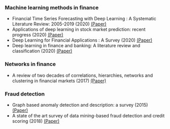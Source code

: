 ### Machine learning methods in finance
- Financial Time Series Forecasting with Deep Learning : A Systematic Literature Review: 2005-2019 (2020) [(Paper)](https://arxiv.org/pdf/1911.13288.pdf)
- Applications of deep learning in stock market prediction: recent progress (2020) [(Paper)](https://arxiv.org/pdf/2003.01859.pdf)
- Deep Learning for Financial Applications : A Survey (2020) [(Paper)](https://arxiv.org/pdf/2002.05786.pdf)
- Deep learning in finance and banking: A literature review and classification (2020) [(Paper)](https://link.springer.com/content/pdf/10.1186/s11782-020-00082-6.pdf)

### Networks in finance
- A review of two decades of correlations, hierarchies, networks and clustering in financial markets (2017) [(Paper)](https://arxiv.org/pdf/1703.00485.pdf)

### Fraud detection
- Graph based anomaly detection and description: a survey (2015) [(Paper)](https://link.springer.com/article/10.1007/s10618-014-0365-y)
- A state of the art survey of data mining-based fraud detection and credit scoring (2018) [(Paper)](https://www.matec-conferences.org/articles/matecconf/pdf/2018/48/matecconf_meamt2018_03002.pdf)
